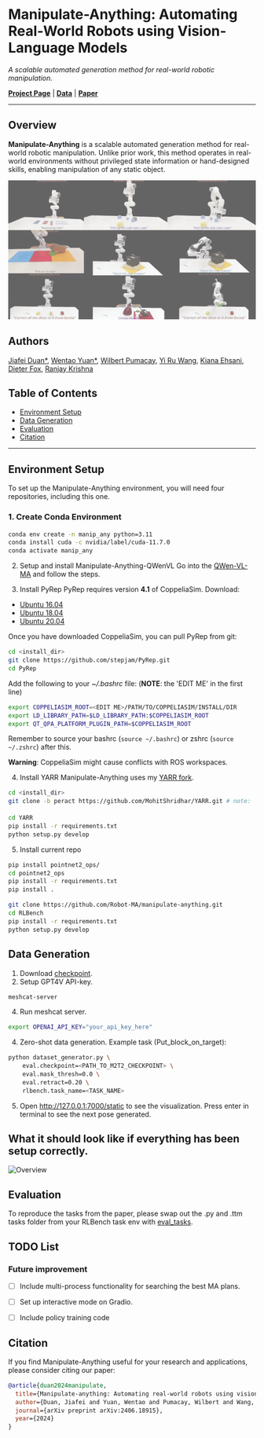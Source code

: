 # Manipulate-Anything: Automating Real-World Robots using Vision-Language Models

*A scalable automated generation method for real-world robotic manipulation.*

[**Project Page**](https://robot-ma.github.io/) | [**Data**](https://drive.google.com/drive/folders/1bq3P8ywJkFMxemq9ywvj2b7LHsAhx2kg) | [**Paper**](https://robot-ma.github.io/MA_paper.pdf)

---

## Overview

**Manipulate-Anything** is a scalable automated generation method for real-world robotic manipulation. Unlike prior work, this method operates in real-world environments without privileged state information or hand-designed skills, enabling manipulation of any static object.

![Overview](overview.gif)

## Authors

[Jiafei Duan*](https://duanjiafei.com), [Wentao Yuan*](https://wentaoyuan.github.io), [Wilbert Pumacay](https://wpumacay.github.io), [Yi Ru Wang](https://helen9975.github.io/), [Kiana Ehsani](https://ehsanik.github.io/), [Dieter Fox](https://homes.cs.washington.edu/~fox), [Ranjay Krishna](https://ranjaykrishna.com)

## Table of Contents

- [Environment Setup](#environment-setup)
- [Data Generation](#data-generation)
- [Evaluation](#evaluation)
- [Citation](#citation)

---

## Environment Setup

To set up the Manipulate-Anything environment, you will need four repositories, including this one.

### 1. Create Conda Environment

```bash
conda env create -n manip_any python=3.11
conda install cuda -c nvidia/label/cuda-11.7.0
conda activate manip_any
```

2. Setup and install Manipulate-Anything-QWenVL
Go into the [QWen-VL-MA](https://github.com/Robot-MA/QWen-VL-MA) and follow the steps.

3. Install PyRep
PyRep requires version **4.1** of CoppeliaSim. Download: 
- [Ubuntu 16.04](https://www.coppeliarobotics.com/files/CoppeliaSim_Edu_V4_1_0_Ubuntu16_04.tar.xz)
- [Ubuntu 18.04](https://www.coppeliarobotics.com/files/CoppeliaSim_Edu_V4_1_0_Ubuntu18_04.tar.xz)
- [Ubuntu 20.04](https://www.coppeliarobotics.com/files/CoppeliaSim_Edu_V4_1_0_Ubuntu20_04.tar.xz)

Once you have downloaded CoppeliaSim, you can pull PyRep from git:

```bash
cd <install_dir>
git clone https://github.com/stepjam/PyRep.git
cd PyRep
```

Add the following to your *~/.bashrc* file: (__NOTE__: the 'EDIT ME' in the first line)

```bash
export COPPELIASIM_ROOT=<EDIT ME>/PATH/TO/COPPELIASIM/INSTALL/DIR
export LD_LIBRARY_PATH=$LD_LIBRARY_PATH:$COPPELIASIM_ROOT
export QT_QPA_PLATFORM_PLUGIN_PATH=$COPPELIASIM_ROOT
```

Remember to source your bashrc (`source ~/.bashrc`) or 
zshrc (`source ~/.zshrc`) after this.

**Warning**: CoppeliaSim might cause conflicts with ROS workspaces. 

4. Install YARR
Manipulate-Anything uses my [YARR fork](https://github.com/MohitShridhar/YARR/tree/peract).

```bash
cd <install_dir>
git clone -b peract https://github.com/MohitShridhar/YARR.git # note: 'peract' branch

cd YARR
pip install -r requirements.txt
python setup.py develop
```

5. Install current repo
```bash
pip install pointnet2_ops/
cd pointnet2_ops
pip install -r requirements.txt
pip install .
```

```bash
git clone https://github.com/Robot-MA/manipulate-anything.git
cd RLBench
pip install -r requirements.txt
python setup.py develop
```

## Data Generation

1. Download [checkpoint](https://drive.google.com/file/d/1Lo3kQ68xexWt3jR5xXHGNUzaYrw6hE75/view?usp=sharing).
2. Setup GPT4V API-key.
```bash
meshcat-server
```  
4. Run meshcat server. 
```bash
export OPENAI_API_KEY="your_api_key_here"
```
4. Zero-shot data generation. Example task (Put_block_on_target):
```bash
python dataset_generator.py \
    eval.checkpoint=<PATH_TO_M2T2_CHECKPOINT> \
    eval.mask_thresh=0.0 \
    eval.retract=0.20 \
    rlbench.task_name=<TASK_NAME>
```
5. Open http://127.0.0.1:7000/static to see the visualization. Press enter in terminal to see the next pose generated.

## What it should look like if everything has been setup correctly.

![Overview](simplescreenrecorder-2024-08-26_00.18.10-ezgif.com-video-to-gif-converter.gif)

## Evaluation
To reproduce the tasks from the paper, please swap out the .py and .ttm tasks folder from your RLBench task env with [eval_tasks](https://github.com/Robot-MA/manipulate-anything/tree/main/eval_tasks).

## TODO List

### Future improvement 
- [ ] Include multi-process functionality for searching the best MA plans.
- [ ] Set up interactive mode on Gradio.
- [ ] Include policy training code


## Citation

If you find Manipulate-Anything useful for your research and applications, please consider citing our paper:
```bibtex
@article{duan2024manipulate,
  title={Manipulate-anything: Automating real-world robots using vision-language models},
  author={Duan, Jiafei and Yuan, Wentao and Pumacay, Wilbert and Wang, Yi Ru and Ehsani, Kiana and Fox, Dieter and Krishna, Ranjay},
  journal={arXiv preprint arXiv:2406.18915},
  year={2024}
}
```

